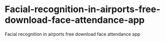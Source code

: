# Facial-recognition-in-airports-free-download-face-attendance-app
Facial recognition in airports free download face attendance app
